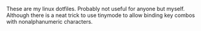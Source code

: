 These are my linux dotfiles. Probably not useful for anyone but myself. Although there is a neat trick to use tinymode to allow binding key combos with nonalphanumeric characters.
